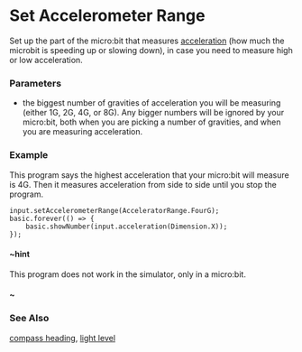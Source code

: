 # Set Accelerometer Range

Set up the part of the micro:bit that measures
[acceleration](/reference/input/acceleration) (how much the microbit
is speeding up or slowing down), in case you need to measure high
or low acceleration.

### Parameters

* the biggest number of gravities of acceleration you will be
  measuring (either 1G, 2G, 4G, or 8G).  Any bigger numbers will be
  ignored by your micro:bit, both when you are picking a number of
  gravities, and when you are measuring acceleration.

### Example

This program says the highest acceleration that your micro:bit
will measure is 4G. Then it measures acceleration from side to side
until you stop the program.

```blocks
input.setAccelerometerRange(AcceleratorRange.FourG);
basic.forever(() => {
    basic.showNumber(input.acceleration(Dimension.X));
});
```

#### ~hint

This program does not work in the simulator, only in a micro:bit.

#### ~

### See Also

[compass heading](/reference/input/compass-heading),
[light level](/reference/input/light-level)
